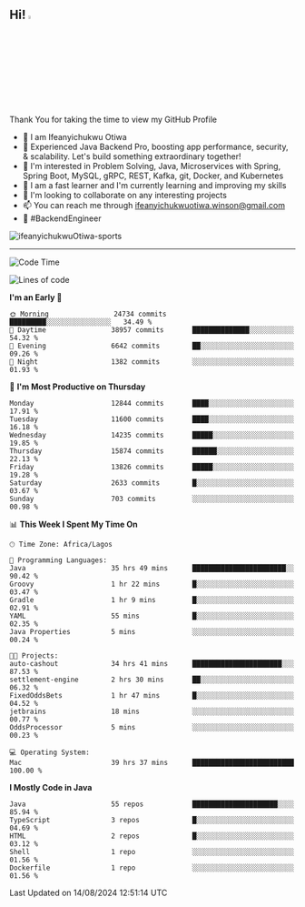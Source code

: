 <!-- BLOG-POST-LIST:START --><!-- BLOG-POST-LIST:END -->

## Hi! <img src="https://media.giphy.com/media/hvRJCLFzcasrR4ia7z/giphy.gif" width="4%"> 

Thank You for taking the time to view my GitHub Profile

- 👋 I am Ifeanyichukwu Otiwa
- 🚀 Experienced Java Backend Pro, boosting app performance, security, & scalability. Let's build something extraordinary together!
- 👀 I'm interested in Problem Solving, Java, Microservices with Spring, Spring Boot, MySQL, gRPC, REST, Kafka, git, Docker, and Kubernetes
- 🌱 I am a fast learner and I'm currently learning and improving my skills
- 💞️ I'm looking to collaborate on any interesting projects
- 📫 You can reach me through ifeanyichukwuotiwa.winson@gmail.com
- 🚀 #BackendEngineer

<p align="left" marginTop="10px"> <img src="https://komarev.com/ghpvc/?username=ifeanyichukwuOtiwa-sports&label=Profile%20views&color=0e75b6&style=for-the-badge" alt="ifeanyichukwuOtiwa-sports" /> </p>

***

<!--START_SECTION:waka-->
![Code Time](http://img.shields.io/badge/Code%20Time-2%2C787%20hrs%2029%20mins-blue)

![Lines of code](https://img.shields.io/badge/From%20Hello%20World%20I%27ve%20Written-17.0%20million%20lines%20of%20code-blue)

**I'm an Early 🐤** 

```text
🌞 Morning                24734 commits       █████████░░░░░░░░░░░░░░░░   34.49 % 
🌆 Daytime                38957 commits       ██████████████░░░░░░░░░░░   54.32 % 
🌃 Evening                6642 commits        ██░░░░░░░░░░░░░░░░░░░░░░░   09.26 % 
🌙 Night                  1382 commits        ░░░░░░░░░░░░░░░░░░░░░░░░░   01.93 % 
```
📅 **I'm Most Productive on Thursday** 

```text
Monday                   12844 commits       ████░░░░░░░░░░░░░░░░░░░░░   17.91 % 
Tuesday                  11600 commits       ████░░░░░░░░░░░░░░░░░░░░░   16.18 % 
Wednesday                14235 commits       █████░░░░░░░░░░░░░░░░░░░░   19.85 % 
Thursday                 15874 commits       ██████░░░░░░░░░░░░░░░░░░░   22.13 % 
Friday                   13826 commits       █████░░░░░░░░░░░░░░░░░░░░   19.28 % 
Saturday                 2633 commits        █░░░░░░░░░░░░░░░░░░░░░░░░   03.67 % 
Sunday                   703 commits         ░░░░░░░░░░░░░░░░░░░░░░░░░   00.98 % 
```


📊 **This Week I Spent My Time On** 

```text
🕑︎ Time Zone: Africa/Lagos

💬 Programming Languages: 
Java                     35 hrs 49 mins      ███████████████████████░░   90.42 % 
Groovy                   1 hr 22 mins        █░░░░░░░░░░░░░░░░░░░░░░░░   03.47 % 
Gradle                   1 hr 9 mins         █░░░░░░░░░░░░░░░░░░░░░░░░   02.91 % 
YAML                     55 mins             █░░░░░░░░░░░░░░░░░░░░░░░░   02.35 % 
Java Properties          5 mins              ░░░░░░░░░░░░░░░░░░░░░░░░░   00.24 % 

🐱‍💻 Projects: 
auto-cashout             34 hrs 41 mins      ██████████████████████░░░   87.53 % 
settlement-engine        2 hrs 30 mins       ██░░░░░░░░░░░░░░░░░░░░░░░   06.32 % 
FixedOddsBets            1 hr 47 mins        █░░░░░░░░░░░░░░░░░░░░░░░░   04.52 % 
jetbrains                18 mins             ░░░░░░░░░░░░░░░░░░░░░░░░░   00.77 % 
OddsProcessor            5 mins              ░░░░░░░░░░░░░░░░░░░░░░░░░   00.23 % 

💻 Operating System: 
Mac                      39 hrs 37 mins      █████████████████████████   100.00 % 
```

**I Mostly Code in Java** 

```text
Java                     55 repos            █████████████████████░░░░   85.94 % 
TypeScript               3 repos             █░░░░░░░░░░░░░░░░░░░░░░░░   04.69 % 
HTML                     2 repos             █░░░░░░░░░░░░░░░░░░░░░░░░   03.12 % 
Shell                    1 repo              ░░░░░░░░░░░░░░░░░░░░░░░░░   01.56 % 
Dockerfile               1 repo              ░░░░░░░░░░░░░░░░░░░░░░░░░   01.56 % 
```




 Last Updated on 14/08/2024 12:51:14 UTC
<!--END_SECTION:waka-->

<!--
<p align="center">
![trophy](https://github-profile-trophy.vercel.app/?username=ifeanyichukwuOtiwa-sports&theme=onedark) (https://github.com/ryo-ma/github-profile-trophy)
</p>
-->

<!---
ifeanyi-otiwa/ifeanyi-otiwa is a ✨ special ✨ repository because its `README.md` (this file) appears on your GitHub profile.
You can click the Preview link to take a look at your changes.
--->
